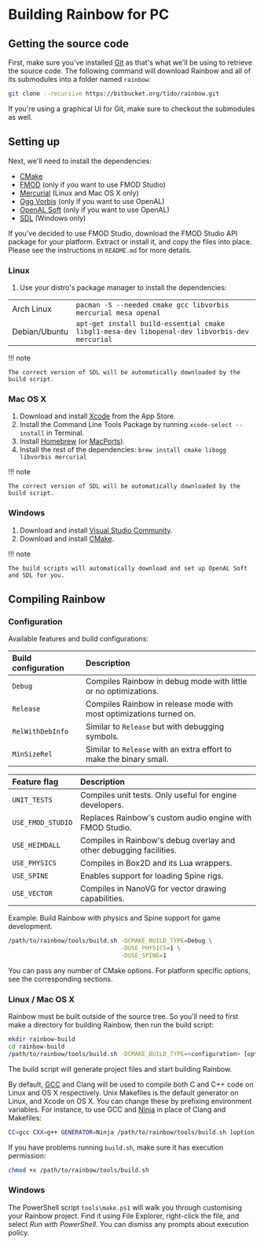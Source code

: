 # Building Rainbow for PC

## Getting the source code

First, make sure you've installed [Git](https://git-scm.com/downloads) as that's what we'll be using to retrieve the source code. The following command will download Rainbow and all of its submodules into a folder named `rainbow`:

```bash
git clone --recursive https://bitbucket.org/tido/rainbow.git
```

If you're using a graphical UI for Git, make sure to checkout the submodules as well.

## Setting up

Next, we'll need to install the dependencies:

* [CMake](https://cmake.org/)
* [FMOD](https://www.fmod.org/) (only if you want to use FMOD Studio)
* [Mercurial](https://www.mercurial-scm.org/) (Linux and Mac OS X only)
* [Ogg Vorbis](http://www.vorbis.com/) (only if you want to use OpenAL)
* [OpenAL Soft](http://kcat.strangesoft.net/openal.html) (only if you want to use OpenAL)
* [SDL](https://libsdl.org/) (Windows only)

If you've decided to use FMOD Studio, download the FMOD Studio API package for
your platform. Extract or install it, and copy the files into place. Please see
the instructions in `README.md` for more details.

### Linux

1. Use your distro's package manager to install the dependencies:

|               |                                                                                     |
|---------------|-------------------------------------------------------------------------------------|
| Arch Linux    | `pacman -S --needed cmake gcc libvorbis mercurial mesa openal`                    |
| Debian/Ubuntu | `apt-get install build-essential cmake libgl1-mesa-dev libopenal-dev libvorbis-dev mercurial` |

!!! note

    The correct version of SDL will be automatically downloaded by the build script.

### Mac OS X

1. Download and install [Xcode](https://itunes.apple.com/app/xcode/id497799835?mt=12) from the App Store.
2. Install the Command Line Tools Package by running `xcode-select --install` in Terminal.
3. Install [Homebrew](http://brew.sh/) (or [MacPorts](https://www.macports.org/)).
4. Install the rest of the dependencies: `brew install cmake libogg libvorbis mercurial`

!!! note

    The correct version of SDL will be automatically downloaded by the build script.

### Windows

1. Download and install [Visual Studio Community](https://www.visualstudio.com/en-us/products/visual-studio-community-vs.aspx).
2. Download and install [CMake](https://cmake.org/download/).

!!! note

    The build scripts will automatically download and set up OpenAL Soft and SDL for you.

## Compiling Rainbow

### Configuration

Available features and build configurations:

| Build configuration | Description |
|:--------------------|:------------|
| `Debug`             | Compiles Rainbow in debug mode with little or no optimizations. |
| `Release`           | Compiles Rainbow in release mode with most optimizations turned on. |
| `RelWithDebInfo`    | Similar to `Release` but with debugging symbols. |
| `MinSizeRel`        | Similar to `Release` with an extra effort to make the binary small. |

| Feature flag      | Description |
|:------------------|:------------|
| `UNIT_TESTS`      | Compiles unit tests. Only useful for engine developers. |
| `USE_FMOD_STUDIO` | Replaces Rainbow's custom audio engine with FMOD Studio. |
| `USE_HEIMDALL`    | Compiles in Rainbow's debug overlay and other debugging facilities. |
| `USE_PHYSICS`     | Compiles in Box2D and its Lua wrappers. |
| `USE_SPINE`       | Enables support for loading Spine rigs. |
| `USE_VECTOR`      | Compiles in NanoVG for vector drawing capabilities. |

Example: Build Rainbow with physics and Spine support for game development.

```bash
/path/to/rainbow/tools/build.sh -DCMAKE_BUILD_TYPE=Debug \
                                -DUSE_PHYSICS=1 \
                                -DUSE_SPINE=1
```

You can pass any number of CMake options. For platform specific options, see the corresponding sections.

### Linux / Mac OS X

Rainbow must be built outside of the source tree. So you'll need to first make a directory for building Rainbow, then run the build script:

```bash
mkdir rainbow-build
cd rainbow-build
/path/to/rainbow/tools/build.sh -DCMAKE_BUILD_TYPE=<configuration> [option ...]
```

The build script will generate project files and start building Rainbow.

By default, [GCC](https://gcc.gnu.org/) and Clang will be used to compile both C and C++ code on Linux and OS X respectively. Unix Makefiles is the default generator on Linux, and Xcode on OS X. You can change these by prefixing environment variables. For instance, to use GCC and [Ninja](https://ninja-build.org/) in place of Clang and Makefiles:

```bash
CC=gcc CXX=g++ GENERATOR=Ninja /path/to/rainbow/tools/build.sh [option ...]
```

If you have problems running `build.sh`, make sure it has execution permission:

```bash
chmod +x /path/to/rainbow/tools/build.sh
```

### Windows

The PowerShell script `tools\make.ps1` will walk you through customising your Rainbow project. Find it using File Explorer, right-click the file, and select _Run with PowerShell_. You can dismiss any prompts about execution policy.
